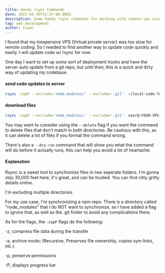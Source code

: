 ```yaml
---
title: Handy rsync Commands
date: 2021-04-30T13:37:00.000Z
description: Some handy rsync commands for working with remote vps using ssh.
tag: web development
author: Isaac
---
```


I found that my inexpensive VPS (Virtual private server) was too slow for remote coding. So I needed to find another way to update code quickly and easily. I will update code w/ rsync for now.

One day I want to set up some sort of deployment hooks and have the server auto update from a git repo, but until then, this is a quick and dirty way of updating my codebase.

#### send code updates to server

```bash
rsync -zapP --exclude='node_modules/' --exclude='.git'  ~/local-code-folder/ user@<YOUR-VPS-IP-ADDRESS>:/remote-code-folder/
```


#### download files

```bash
rsync -zapP --exclude='node_modules/' --exclude='.git'  user@<YOUR-VPS-IP-ADDRESS>:/remote-code-folder/ ~/local-code-folder/
```

You may want to consider using the `--delete` flag if you want the command to delete files that don't match in both directories. Be cautious with this, as it can delete a lot of files if you format the command wrong. 

There's also a `--dry-run` command that will show you what the command will do before it actually runs, this can help you avoid a lot of heartache. 

#### Explanation

Rsync is a sweet tool to synchronize files in two seperate folders.  I'm gonna stay 30,000 feet here; it's great, and can be trusted. You can find nitty gritty details online.

I'm excluding multiple directories. 

For my use case, I'm synchronizing a npm repo. There is a directory called "node_modules" that I do NOT want to synchronize, so I have added a flag to ignore that, as well as the .git folder to avoid any complications there.

As for the flags, the `-zapP` flags do the following: 

-z,              compress file data during the transfer

-a,               archive mode; (Recursive, Preserves file ownership, copies sym links, etc.)

-p,                 preserve permissions

-P,                  displays progress bar
